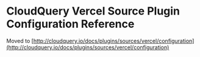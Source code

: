 # CloudQuery Vercel Source Plugin Configuration Reference

Moved to [http://cloudquery.io/docs/plugins/sources/vercel/configuration](http://cloudquery.io/docs/plugins/sources/vercel/configuration)